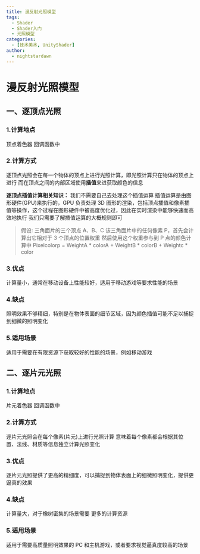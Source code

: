 ```yaml
---
title: 漫反射光照模型
tags:
  - Shader
  - Shader入门
  - 光照模型
categories:
  - [技术美术, UnityShader]
author:
  - nightstardawn
---
```


# 漫反射光照模型

## 一、逐顶点光照

### 1.计算地点

顶点着色器 回调函数中

### 2.计算方式

逐顶点光照会在每一个物体的顶点上进行光照计算，即光照计算只在物体的顶点上进行
而在顶点之间的内部区域使用**插值**来进获取颜色的信息

**逐顶点插值计算相关知识：**
我们不需要自己去处理这个插值运算
插值运算是由图形硬件(GPU)来执行的，GPU 负责处理 3D 图形的渲染，包括顶点插值和像素插值等操作，这个过程在图形硬件中被高度优化过，因此在实时渲染中能够快速而高效地执行
我们只需要了解插值运算的大概规则即可

> 假设:
> 三角面片的三个顶点 A、B、C
> 该三角面片中的任何像素 P，首先会计算出它相对于 3 个顶点的位置权重
> 然后使用这个权重参与到 P 点的颜色计算中
> Pixelcolorp = WeightA \* colorA + WeightB \* colorB + Weightc \* color

### 3.优点

计算量小，通常在移动设备上性能较好，适用于移动游戏等要求性能的场景

### 4.缺点

照明效果不够精细，特别是在物体表面的细节区域，因为颜色插值可能不足以捕捉到细微的照明变化

### 5.适用场景

适用于需要在有限资源下获取较好的性能的场景，例如移动游戏

## 二、逐片元光照

### 1.计算地点

片元着色器 回调函数中

### 2.计算方式

逐片元光照会在每个像素(片元)上进行光照计算
意味着每个像素都会根据其位置、法线、材质等信息独立计算光照变化

### 3.优点

逐片元光照提供了更高的精细度，可以捕捉到物体表面上的细微照明变化，提供更逼真的效果

### 4.缺点

计算量大，对于橡树密集的场景需要 更多的计算资源

### 5.适用场景

适用于需要高质量照明效果的 PC 和主机游戏，或者要求视觉逼真度较高的场景
